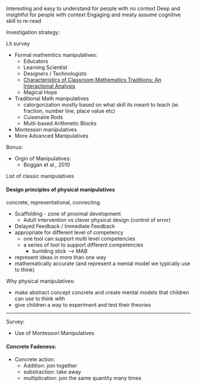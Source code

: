 Interesting and easy to understand for people with no context
Deep and insightful for people with context
Engaging and meaty
assume cognitive skill to re-read

Investigation strategy:

Lit survey
- Formal mathemtics manipulatives:
	- Educators
	- Learning Scientist 
	- Designers / Technologists 
	- [Characteristics of Classroom Mathematics Traditions: An Interactional Analysis](https://journals.sagepub.com/doi/10.3102/00028312029003573)
	- Magical Hope
- Traditional Math manipulatives 
	- catorgorization mostly based on what skill its meant to teach (ie. fraction, number line, place value etc)
	- Cuisenaire Rods
	- Mutli-based Arithmetic Blocks
- Montessori manipulatives 
- More Advanced Manipulatives

Bonus:
- Orgin of Manipulatives:
	- Boggan et al., 2010


List of classic manipulatives

#### Design principles of physical manipulatives 

concrete, representational, connecting

- Scaffolding - zone of proximal development 
	- Adult intervention vs clever physical design (control of error)
- Delayed Feedback / Immediate Feedback
- appropriate for different level of competency 
	- one tool can support multi level competencies
	- a series of tool to support different competencies
		- bunlding stick --> MAB
- represent ideas in more than one way
- mathematically accurate (and represent a mental model we typically use to think)


Why physical manipulatives:
- make abstract concept concrete and create mental models that children can use to think with
- give children a way to experiment and test their theories

----

Survey:
- Use of Montessori Manipulatives

#### Concrete Fadeness:
- Concrete action: 
	- Addition: join together
	- substraction: take away
	- multiplication: join the same quantity many times


